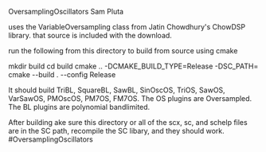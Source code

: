 OversamplingOscillators
Sam Pluta

uses the VariableOversampling class from Jatin Chowdhury's ChowDSP library. that source is included with the download.


run the following from this directory to build from source using cmake

mkdir build
cd build
cmake .. -DCMAKE_BUILD_TYPE=Release -DSC_PATH=<PATH TO SC SOURCE> 
cmake --build . --config Release

It should build TriBL, SquareBL, SawBL, SinOscOS, TriOS, SawOS, VarSawOS, PMOscOS, PM7OS, FM7OS. The OS plugins are Oversampled. The BL plugins are polynomial bandlimited.

After building ake sure this directory or all of the scx, sc, and schelp files are in the SC path, recompile the SC libary, and they should work. #OversamplingOscillators
